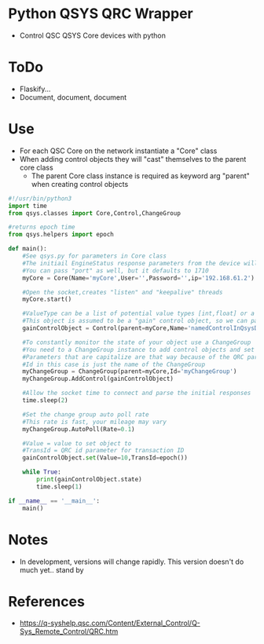 # Python QSYS QRC Wrapper
* Control QSC QSYS Core devices with python

# ToDo
* Flaskify... 
* Document, document, document

# Use
* For each QSC Core on the network instantiate a "Core" class
* When adding control objects they will "cast" themselves to the parent core class
    * The parent Core class instance is required as keyword arg "parent" when creating control objects
```python
#!/usr/bin/python3
import time
from qsys.classes import Core,Control,ChangeGroup

#returns epoch time
from qsys.helpers import epoch

def main():
    #See qsys.py for parameters in Core class
    #The initiail EngineStatus response parameters from the device will get added to Core.__dict__
    #You can pass "port" as well, but it defaults to 1710
    myCore = Core(Name='myCore',User='',Password='',ip='192.168.61.2')

    #Open the socket,creates "listen" and "keepalive" threads
    myCore.start()

    #ValueType can be a list of potential value types [int,float] or a single type "str" etc
    #This object is assumed to be a "gain" control object, so we can pass [int,float]
    gainControlObject = Control(parent=myCore,Name='namedControlInQsysDesigner',ValueType=[int,float])

    #To constantly monitor the state of your object use a ChangeGroup
    #You need to a ChangeGroup instance to add control objects and set polling rates
    #Parameters that are capitalize are that way because of the QRC parameter protocol
    #Id in this case is just the name of the ChangeGroup
    myChangeGroup = ChangeGroup(parent=myCore,Id='myChangeGroup')
    myChangeGroup.AddControl(gainControlObject)

    #Allow the socket time to connect and parse the initial responses
    time.sleep(2)

    #Set the change group auto poll rate
    #This rate is fast, your mileage may vary
    myChangeGroup.AutoPoll(Rate=0.1)

    #Value = value to set object to
    #TransId = QRC id parameter for transaction ID
    gainControlObject.set(Value=10,TransId=epoch())

    while True:
        print(gainControlObject.state)
        time.sleep(1)

if __name__ == '__main__':
    main()
```

# Notes
* In development, versions will change rapidly. This version doesn't do much yet.. stand by

# References
* https://q-syshelp.qsc.com/Content/External_Control/Q-Sys_Remote_Control/QRC.htm

